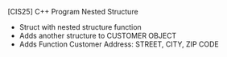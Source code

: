 [CIS25] C++ Program Nested Structure
- Struct with nested structure function
- Adds another structure to CUSTOMER OBJECT
- Adds Function Customer Address: STREET, CITY, ZIP CODE
